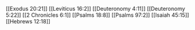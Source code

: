 [[Exodus 20:21]]
[[Leviticus 16:2]]
[[Deuteronomy 4:11]]
[[Deuteronomy 5:22]]
[[2 Chronicles 6:1]]
[[Psalms 18:8]]
[[Psalms 97:2]]
[[Isaiah 45:15]]
[[Hebrews 12:18]]
